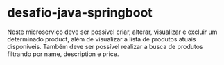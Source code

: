 # desafio-java-springboot
Neste microserviço deve ser possível criar, alterar, visualizar e excluir um determinado product, além de visualizar a lista de produtos atuais disponíveis. Também deve ser possível realizar a busca de produtos filtrando por name, description e price.
